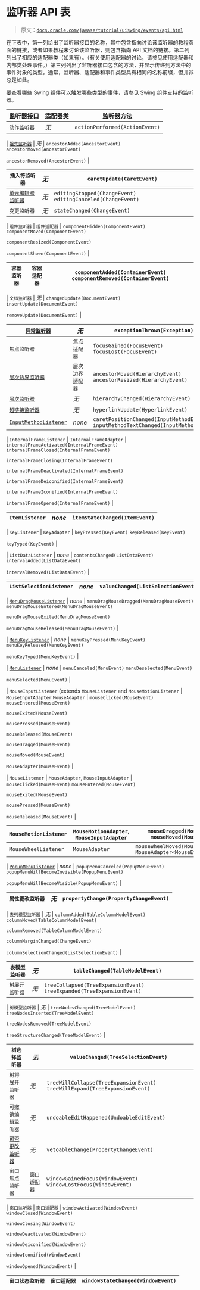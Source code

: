# 监听器 API 表

> 原文：[`docs.oracle.com/javase/tutorial/uiswing/events/api.html`](https://docs.oracle.com/javase/tutorial/uiswing/events/api.html)

在下表中，第一列给出了监听器接口的名称，其中包含指向讨论该监听器的教程页面的链接，或者如果教程未讨论该监听器，则包含指向 API 文档的链接。第二列列出了相应的适配器类（如果有）。（有关使用适配器的讨论，请参见使用适配器和内部类处理事件。）第三列列出了监听器接口包含的方法，并显示传递到方法中的事件对象的类型。通常，监听器、适配器和事件类型具有相同的名称前缀，但并非总是如此。

要查看哪些 Swing 组件可以触发哪些类型的事件，请参见 Swing 组件支持的监听器。

| 监听器接口 | 适配器类 | 监听器方法 |
| --- | --- | --- |
| `动作监听器` | *无* | `actionPerformed(ActionEvent)` |

| [`祖先监听器`](https://docs.oracle.com/javase/8/docs/api/javax/swing/event/AncestorListener.html) | *无* | `ancestorAdded(AncestorEvent)` `ancestorMoved(AncestorEvent)`

`ancestorRemoved(AncestorEvent)` |

| `插入符监听器` | *无* | `caretUpdate(CaretEvent)` |
| --- | --- | --- |
| [`单元编辑器监听器`](https://docs.oracle.com/javase/8/docs/api/javax/swing/event/CellEditorListener.html) | *无* | `editingStopped(ChangeEvent)` `editingCanceled(ChangeEvent)` |
| `变更监听器` | *无* | `stateChanged(ChangeEvent)` |

| `组件监听器` | `组件适配器` | `componentHidden(ComponentEvent)` `componentMoved(ComponentEvent)`

`componentResized(ComponentEvent)`

`componentShown(ComponentEvent)` |

| `容器监听器` | `容器适配器` | `componentAdded(ContainerEvent)` `componentRemoved(ContainerEvent)` |
| --- | --- | --- |

| `文档监听器` | *无* | `changedUpdate(DocumentEvent)` `insertUpdate(DocumentEvent)`

`removeUpdate(DocumentEvent)` |

| [`异常监听器`](https://docs.oracle.com/javase/8/docs/api/java/beans/ExceptionListener.html) | *无* | `exceptionThrown(Exception)` |
| --- | --- | --- |
| `焦点监听器` | `焦点适配器` | `focusGained(FocusEvent)` `focusLost(FocusEvent)` |
| [`层次边界监听器`](https://docs.oracle.com/javase/8/docs/api/java/awt/event/HierarchyBoundsListener.html) | `层次边界适配器` | `ancestorMoved(HierarchyEvent)` `ancestorResized(HierarchyEvent)` |
| [`层次监听器`](https://docs.oracle.com/javase/8/docs/api/java/awt/event/HierarchyListener.html) | *无* | `hierarchyChanged(HierarchyEvent)` |
| [`超链接监听器`](https://docs.oracle.com/javase/8/docs/api/javax/swing/event/HyperlinkListener.html) | *无* | `hyperlinkUpdate(HyperlinkEvent)` |
| [`InputMethodListener`](https://docs.oracle.com/javase/8/docs/api/java/awt/event/InputMethodListener.html) | *none* | `caretPositionChanged(InputMethodEvent)` `inputMethodTextChanged(InputMethodEvent)` |

| `InternalFrameListener` | `InternalFrameAdapter` | `internalFrameActivated(InternalFrameEvent)` `internalFrameClosed(InternalFrameEvent)`

`internalFrameClosing(InternalFrameEvent)`

`internalFrameDeactivated(InternalFrameEvent)`

`internalFrameDeiconified(InternalFrameEvent)`

`internalFrameIconified(InternalFrameEvent)`

`internalFrameOpened(InternalFrameEvent)` |

| `ItemListener` | *none* | `itemStateChanged(ItemEvent)` |
| --- | --- | --- |

| `KeyListener` | `KeyAdapter` | `keyPressed(KeyEvent)` `keyReleased(KeyEvent)`

`keyTyped(KeyEvent)` |

| `ListDataListener` | *none* | `contentsChanged(ListDataEvent)` `intervalAdded(ListDataEvent)`

`intervalRemoved(ListDataEvent)` |

| `ListSelectionListener` | *none* | `valueChanged(ListSelectionEvent)` |
| --- | --- | --- |

| [`MenuDragMouseListener`](https://docs.oracle.com/javase/8/docs/api/javax/swing/event/MenuDragMouseListener.html) | *none* | `menuDragMouseDragged(MenuDragMouseEvent)` `menuDragMouseEntered(MenuDragMouseEvent)`

`menuDragMouseExited(MenuDragMouseEvent)`

`menuDragMouseReleased(MenuDragMouseEvent)` |

| [`MenuKeyListener`](https://docs.oracle.com/javase/8/docs/api/javax/swing/event/MenuKeyListener.html) | *none* | `menuKeyPressed(MenuKeyEvent)` `menuKeyReleased(MenuKeyEvent)`

`menuKeyTyped(MenuKeyEvent)` |

| [`MenuListener`](https://docs.oracle.com/javase/8/docs/api/javax/swing/event/MenuListener.html) | *none* | `menuCanceled(MenuEvent)` `menuDeselected(MenuEvent)`

`menuSelected(MenuEvent)` |

| `MouseInputListener` (extends `MouseListener` and `MouseMotionListener` | `MouseInputAdapter` `MouseAdapter` | `mouseClicked(MouseEvent)` `mouseEntered(MouseEvent)`

`mouseExited(MouseEvent)`

`mousePressed(MouseEvent)`

`mouseReleased(MouseEvent)`

`mouseDragged(MouseEvent)`

`mouseMoved(MouseEvent)`

`MouseAdapter(MouseEvent)` |

| `MouseListener` | `MouseAdapter`, `MouseInputAdapter` | `mouseClicked(MouseEvent)` `mouseEntered(MouseEvent)`

`mouseExited(MouseEvent)`

`mousePressed(MouseEvent)`

`mouseReleased(MouseEvent)` |

| `MouseMotionListener` | `MouseMotionAdapter`, `MouseInputAdapter` | `mouseDragged(MouseEvent)` `mouseMoved(MouseEvent)` |
| --- | --- | --- |
| `MouseWheelListener` | `MouseAdapter` | `mouseWheelMoved(MouseWheelEvent)` `MouseAdapter<MouseEvent>` |

| [`PopupMenuListener`](https://docs.oracle.com/javase/8/docs/api/javax/swing/event/PopupMenuListener.html) | *none* | `popupMenuCanceled(PopupMenuEvent)` `popupMenuWillBecomeInvisible(PopupMenuEvent)`

`popupMenuWillBecomeVisible(PopupMenuEvent)` |

| `属性更改监听器` | *无* | `propertyChange(PropertyChangeEvent)` |
| --- | --- | --- |

| [`表列模型监听器`](https://docs.oracle.com/javase/8/docs/api/javax/swing/event/TableColumnModelListener.html) | *无* | `columnAdded(TableColumnModelEvent)` `columnMoved(TableColumnModelEvent)`

`columnRemoved(TableColumnModelEvent)`

`columnMarginChanged(ChangeEvent)`

`columnSelectionChanged(ListSelectionEvent)` |

| `表模型监听器` | *无* | `tableChanged(TableModelEvent)` |
| --- | --- | --- |
| `树展开监听器` | *无* | `treeCollapsed(TreeExpansionEvent)` `treeExpanded(TreeExpansionEvent)` |

| `树模型监听器` | *无* | `treeNodesChanged(TreeModelEvent)` `treeNodesInserted(TreeModelEvent)`

`treeNodesRemoved(TreeModelEvent)`

`treeStructureChanged(TreeModelEvent)` |

| `树选择监听器` | *无* | `valueChanged(TreeSelectionEvent)` |
| --- | --- | --- |
| `树将展开监听器` | *无* | `treeWillCollapse(TreeExpansionEvent)` `treeWillExpand(TreeExpansionEvent)` |
| `可撤销编辑监听器` | *无* | `undoableEditHappened(UndoableEditEvent)` |
| [`可否更改监听器`](https://docs.oracle.com/javase/8/docs/api/java/beans/VetoableChangeListener.html) | *无* | `vetoableChange(PropertyChangeEvent)` |
| `窗口焦点监听器` | `窗口适配器` | `windowGainedFocus(WindowEvent)` `windowLostFocus(WindowEvent)` |

| `窗口监听器` | `窗口适配器` | `windowActivated(WindowEvent)` `windowClosed(WindowEvent)`

`windowClosing(WindowEvent)`

`windowDeactivated(WindowEvent)`

`windowDeiconified(WindowEvent)`

`windowIconified(WindowEvent)`

`windowOpened(WindowEvent)` |

| `窗口状态监听器` | `窗口适配器` | `windowStateChanged(WindowEvent)` |
| --- | --- | --- |

